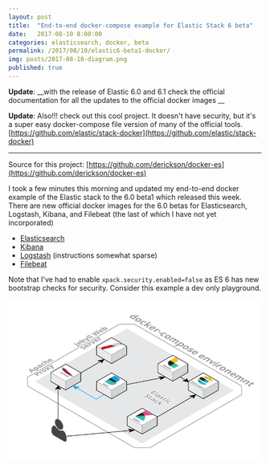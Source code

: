 ```yaml
---
layout: post
title:  "End-to-end docker-compose example for Elastic Stack 6 beta"
date:   2017-08-10 8:00:00
categories: elasticsearch, docker, beta
permalink: /2017/08/10/elastic6-beta1-docker/
img: posts/2017-08-10-diagram.png
published: true
---
```


**Update**: __with the release of Elastic 6.0 and 6.1 check the official documentation for all the updates to the official docker images __


**Update**: Also!!! check out this cool project.  It doesn't have security, but it's a super easy docker-compose file version of many of the official tools. [https://github.com/elastic/stack-docker](https://github.com/elastic/stack-docker)

--------------

Source for this project: [https://github.com/derickson/docker-es](https://github.com/derickson/docker-es)

I took a few minutes this morning and updated my end-to-end docker example of the Elastic stack to the 6.0 beta1 which released this week.  There are new official docker images for the 6.0 betas for Elasticsearch, Logstash, Kibana, and Filebeat (the last of which I have not yet incorporated)

* [Elasticsearch](https://www.elastic.co/guide/en/elasticsearch/reference/6.0/docker.html)
* [Kibana](https://www.elastic.co/guide/en/kibana/6.0/_configuring_kibana_on_docker.html)
* [Logstash](https://www.elastic.co/guide/en/logstash/6.0/docker.html) (instructions somewhat sparse)
* [Filebeat](https://www.elastic.co/guide/en/beats/filebeat/6.0/running-on-docker.html)

Note that I've had to enable ```xpack.security.enabled=false``` as ES 6 has new bootstrap checks for security.  Consider this example a dev only playground.  


![Elastic stack docker](/images/posts/2017-08-10-diagram.png "docker diagram")